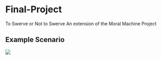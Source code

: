 # Final-Project
To Swerve or Not to Swerve
An extension of the Moral Machine Project

## Example Scenario

![](graph_illustsration.png)
